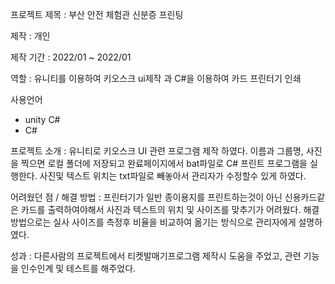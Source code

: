 프로젝트 제목 : 부산 안전 체험관 신분증 프린팅 

제작 : 개인 

제작 기간 : 2022/01 ~ 2022/01 

역할 : 유니티를 이용하여 키오스크 ui제작 과 C#을 이용하여 카드 프린터기 인쇄 


사용언어 
- unity C#
- C#

프로젝트 소개 : 
유니티로 키오스크 UI 관련 프로그램 제작 하였다.
이름과 그룹명, 사진을 찍으면 로컬 폴더에 저장되고 완료페이지에서 bat파일로 
C# 프린트 프로그램을 실행한다. 사진및 텍스트 위치는 txt파일로 빼놓아서
관리자가 수정할수 있게 하였다.

어려웠던 점 / 해결 방법 : 
프린터기가 일반 종이용지를 프린트하는것이 아닌 신용카드같은 카드를 출력하여야해서
사진과 텍스트의 위치 및 사이즈를 맞추기가 어려웠다.
해결방법으로는 실사 사이즈를 측정후 비율을 비교하여 옮기는 방식으로 관리자에게 설명하였다.

성과 : 
다른사람의 프로젝트에서 티켓발매기프로그램 제작시 도움을 주었고,
관련 기능을 인수인계 및 테스트를 해주었다.
